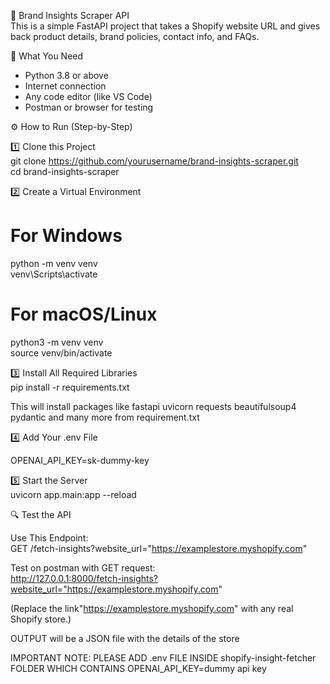 
🧠 Brand Insights Scraper API  
This is a simple FastAPI project that takes a Shopify website URL and gives back product details, brand policies, contact info, and FAQs.

📝 What You Need  
- Python 3.8 or above  
- Internet connection  
- Any code editor (like VS Code)  
- Postman or browser for testing  

⚙️ How to Run (Step-by-Step)

1️⃣ Clone this Project  
git clone https://github.com/yourusername/brand-insights-scraper.git  
cd brand-insights-scraper  

2️⃣ Create a Virtual Environment  
# For Windows  
python -m venv venv  
venv\Scripts\activate  

# For macOS/Linux  
python3 -m venv venv  
source venv/bin/activate  

3️⃣ Install All Required Libraries  
pip install -r requirements.txt  

This will install packages like
fastapi
uvicorn
requests
beautifulsoup4
pydantic
and many more from requirement.txt

4️⃣ Add Your .env File  
  
OPENAI_API_KEY=sk-dummy-key  


5️⃣ Start the Server  
uvicorn app.main:app --reload  

🔍 Test the API

Use This Endpoint:  
GET /fetch-insights?website_url="https://examplestore.myshopify.com"  

Test on postman with GET request:  
http://127.0.0.1:8000/fetch-insights?website_url="https://examplestore.myshopify.com"  

(Replace the link"https://examplestore.myshopify.com" with any real Shopify store.)

OUTPUT will be a JSON file with the details of the store


IMPORTANT NOTE: PLEASE ADD .env FILE INSIDE shopify-insight-fetcher FOLDER WHICH CONTAINS OPENAI_API_KEY=dummy api key


